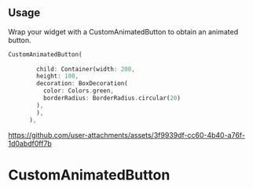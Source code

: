 

## Usage

Wrap your widget with a CustomAnimatedButton to obtain an animated button.

```dart
CustomAnimatedButton(
        
        child: Container(width: 200,
        height: 100,
        decoration: BoxDecoration(
          color: Colors.green,
          borderRadius: BorderRadius.circular(20)
        ),
        ),
      ),
```


https://github.com/user-attachments/assets/3f9939df-cc60-4b40-a76f-1d0abdf0ff7b


# CustomAnimatedButton
